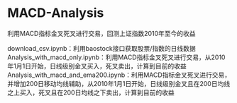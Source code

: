 # MACD-Analysis
利用MACD指标金叉死叉进行交易，回测上证指数2010年至今的收益

download_csv.ipynb：利用baostock接口获取股票/指数的日线数据
Analysis_with_macd_only.ipynb：利用MACD指标金叉死叉进行交易，从2010年1月1日开始，日线级别金叉买入，死叉卖出，计算到目前的收益
Analysis_with_macd_and_ema200.ipynb：利用MACD指标金叉死叉进行交易，并增加200日移动均线辅助，从2010年1月1日开始，日线级别金叉且在200日均线之上买入，死叉且在200日均线之下卖出，计算到目前的收益
